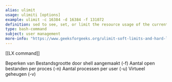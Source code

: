 ```yaml
---
alias: ulimit
usage: ulimiti [options]
example: ulimit -c 16384 -d 16384 -f 131072
definition: sed to see, set, or limit the resource usage of the current user
type: bash-command
subject: user management
more-info: "https://www.geeksforgeeks.org/ulimit-soft-limits-and-hard-limits-in-linux/?ref=header_outind"
---
```

 
[[LX command]]

Beperken van
Bestandsgrootte door shell aangemaakt (-f)
Aantal open bestanden per proces (-n)
Aantal processen per user (-u)
Virtueel geheugen (-v)

